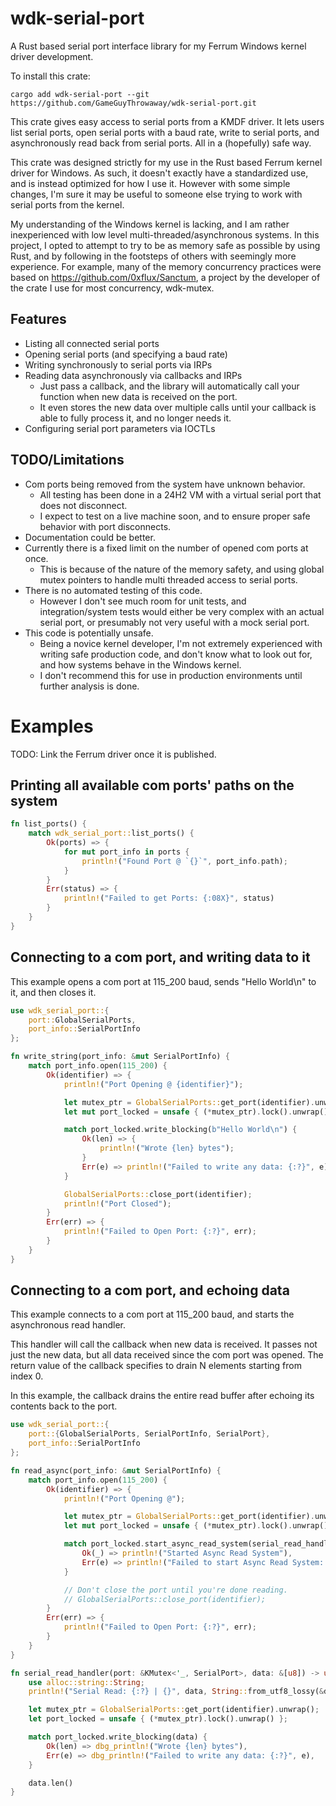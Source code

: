
# wdk-serial-port

A Rust based serial port interface library for my Ferrum Windows kernel driver development.

To install this crate:
```
cargo add wdk-serial-port --git https://github.com/GameGuyThrowaway/wdk-serial-port.git
```

This crate gives easy access to serial ports from a KMDF driver. It lets users list serial ports, open serial ports with
a baud rate, write to serial ports, and asynchronously read back from serial ports. All in a (hopefully) safe way.

This crate was designed strictly for my use in the Rust based Ferrum kernel driver for Windows. As such, it doesn't
exactly have a standardized use, and is instead optimized for how I use it. However with some simple changes, I'm sure
it may be useful to someone else trying to work with serial ports from the kernel.

My understanding of the Windows kernel is lacking, and I am rather inexperienced with low level
multi-threaded/asynchronous systems. In this project, I opted to attempt to try to be as memory safe as possible by
using Rust, and by following in the footsteps of others with seemingly more experience. For example, many of the memory
concurrency practices were based on https://github.com/0xflux/Sanctum, a project by the developer of the crate I use for
most concurrency, wdk-mutex.

## Features

* Listing all connected serial ports
* Opening serial ports (and specifying a baud rate)
* Writing synchronously to serial ports via IRPs
* Reading data asynchronously via callbacks and IRPs
    * Just pass a callback, and the library will automatically call your function when new data is received on the port.
    * It even stores the new data over multiple calls until your callback is able to fully process it, and no longer
      needs it.
* Configuring serial port parameters via IOCTLs

## TODO/Limitations

* Com ports being removed from the system have unknown behavior.
    * All testing has been done in a 24H2 VM with a virtual serial port that does not disconnect.
    * I expect to test on a live machine soon, and to ensure proper safe behavior with port disconnects.
* Documentation could be better.
* Currently there is a fixed limit on the number of opened com ports at once.
    * This is because of the nature of the memory safety, and using global mutex pointers to handle multi threaded
      access to serial ports.
* There is no automated testing of this code.
    * However I don't see much room for unit tests, and integration/system tests would either be very complex with an
      actual serial port, or presumably not very useful with a mock serial port.
* This code is potentially unsafe.
    * Being a novice kernel developer, I'm not extremely experienced with writing safe production code, and don't know
      what to look out for, and how systems behave in the Windows kernel.
    * I don't recommend this for use in production environments until further analysis is done.

# Examples

TODO: Link the Ferrum driver once it is published.

## Printing all available com ports' paths on the system

```rust
fn list_ports() {
    match wdk_serial_port::list_ports() {
        Ok(ports) => {
            for mut port_info in ports {
                println!("Found Port @ `{}`", port_info.path);
            }
        }
        Err(status) => {
            println!("Failed to get Ports: {:08X}", status)
        }
    }
}
```

## Connecting to a com port, and writing data to it

This example opens a com port at 115_200 baud, sends "Hello World\n" to it, and then closes it.

```rust
use wdk_serial_port::{
    port::GlobalSerialPorts,
    port_info::SerialPortInfo
};

fn write_string(port_info: &mut SerialPortInfo) {
    match port_info.open(115_200) {
        Ok(identifier) => {
            println!("Port Opening @ {identifier}");

            let mutex_ptr = GlobalSerialPorts::get_port(identifier).unwrap();
            let mut port_locked = unsafe { (*mutex_ptr).lock().unwrap() };

            match port_locked.write_blocking(b"Hello World\n") {
                Ok(len) => {
                    println!("Wrote {len} bytes");
                }
                Err(e) => println!("Failed to write any data: {:?}", e),
            }

            GlobalSerialPorts::close_port(identifier);
            println!("Port Closed");
        }
        Err(err) => {
            println!("Failed to Open Port: {:?}", err);
        }
    }
}
```

## Connecting to a com port, and echoing data

This example connects to a com port at 115_200 baud, and starts the asynchronous read handler.

This handler will call the callback when new data is received. It passes not just the new data, but all data received
since the com port was opened. The return value of the callback specifies to drain N elements starting from index 0.

In this example, the callback drains the entire read buffer after echoing its contents back to the port.

```rust
use wdk_serial_port::{
    port::{GlobalSerialPorts, SerialPortInfo, SerialPort},
    port_info::SerialPortInfo
};

fn read_async(port_info: &mut SerialPortInfo) {
    match port_info.open(115_200) {
        Ok(identifier) => {
            println!("Port Opening @");

            let mutex_ptr = GlobalSerialPorts::get_port(identifier).unwrap();
            let mut port_locked = unsafe { (*mutex_ptr).lock().unwrap() };

            match port_locked.start_async_read_system(serial_read_handler) {
                Ok(_) => println!("Started Async Read System"),
                Err(e) => println!("Failed to start Async Read System: {:?}", e),
            }

            // Don't close the port until you're done reading.
            // GlobalSerialPorts::close_port(identifier);
        }
        Err(err) => {
            println!("Failed to Open Port: {:?}", err);
        }
    }
}

fn serial_read_handler(port: &KMutex<'_, SerialPort>, data: &[u8]) -> usize {
    use alloc::string::String;
    println!("Serial Read: {:?} | {}", data, String::from_utf8_lossy(&data));

    let mutex_ptr = GlobalSerialPorts::get_port(identifier).unwrap();
    let port_locked = unsafe { (*mutex_ptr).lock().unwrap() };

    match port_locked.write_blocking(data) {
        Ok(len) => dbg_println!("Wrote {len} bytes"),
        Err(e) => dbg_println!("Failed to write any data: {:?}", e),
    }

    data.len()
}
```
